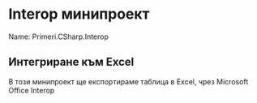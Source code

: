 ﻿# Interop минипроект 
Name: Primeri.CSharp.Interop

## Интегриране към Excel
В този минипроект ще експортираме таблица в Excel, чрез 
Microsoft Office Interop 
